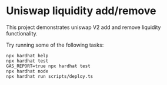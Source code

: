 # Uniswap liquidity add/remove

This project demonstrates uniswap V2 add and remove liquidity functionality.

Try running some of the following tasks:

```shell
npx hardhat help
npx hardhat test
GAS_REPORT=true npx hardhat test
npx hardhat node
npx hardhat run scripts/deploy.ts
```
